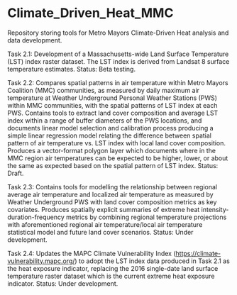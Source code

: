 # Climate_Driven_Heat_MMC
Repository storing tools for Metro Mayors Climate-Driven Heat analysis and data development.

Task 2.1: Development of a Massachusetts-wide Land Surface Temperature (LST) index raster dataset.
The LST index is derived from Landsat 8 surface temperature estimates. Status: Beta testing.

Task 2.2: Compares spatial patterns in air temperature within Metro Mayors Coalition (MMC) communities, 
as measured by daily maximum air temperature at Weather Underground Personal Weather Stations (PWS) 
within MMC communities, with the spatial patterns of LST index at each PWS. Contains tools to extract
land cover composition and average LST index within a range of buffer diameters of the PWS locations,
and documents linear model selection and calibration process producing a simple linear regression model
relating the difference between spatial pattern of air temperature vs. LST index with local land cover
composition. Produces a vector-format polygon layer which documents where in the MMC region air temperatures
can be expected to be higher, lower, or about the same as expected based on the spatial pattern of 
LST index. Status: Draft.

Task 2.3: Contains tools for modelling the relationship between regional average air temperature and 
localized air temperature as measured by Weather Underground PWS with land cover composition metrics
as key covariates. Produces spatially explicit summaries of extreme heat intensity-duration-frequency 
metrics by combining regional temperature projections with aforementioned regional air temperature/local 
air temperature statistical model and future land cover scenarios. Status: Under development.

Task 2.4: Updates the MAPC Climate Vulnerability Index (https://climate-vulnerability.mapc.org/) to adopt 
the LST index data produced in Task 2.1 as the heat exposure indicator, replacing the 2016 single-date land 
surface temperature raster dataset which is the current extreme heat exposure indicator. Status: Under 
development. 


